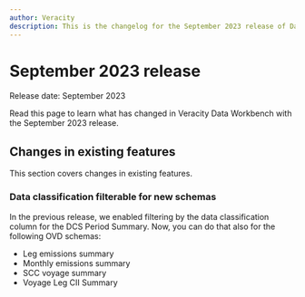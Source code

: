 ```yaml
---
author: Veracity
description: This is the changelog for the September 2023 release of Data Workbench.
---
```


# September 2023 release

Release date: September 2023

Read this page to learn what has changed in Veracity Data Workbench with the September 2023 release.

## Changes in existing features
This section covers changes in existing features.

### Data classification filterable for new schemas
In the previous release, we enabled filtering by the data classification column for the DCS Period Summary. Now, you can do that also for the following OVD schemas:
* Leg emissions summary
* Monthly emissions summary
* SCC voyage summary
* Voyage Leg CII Summary